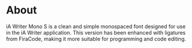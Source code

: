 # About
iA Writer Mono S is a clean and simple monospaced font designed for use in the iA Writer application. This version has been enhanced with ligatures from FiraCode, making it more suitable for programming and code editing.
